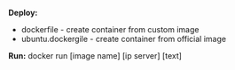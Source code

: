 **Deploy:**
- dockerfile - create container from custom image
- ubuntu.dockergile - create container from official image


**Run:**
docker run [image name] [ip server] [text]
